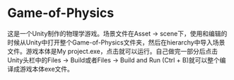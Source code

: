 # Game-of-Physics
 
这是一个Unity制作的物理学游戏。场景文件在Asset -> scene下，使用和编辑的时候从Unity中打开整个Game-of-Physics文件夹，然后在hierarchy中导入场景文件。游戏本体是My project.exe，点击就可以运行。自己做完一部分后点击Unity头栏中的Files -> Build或者Files -> Build and Run (Ctrl + B)就可以整个编译成游戏本体exe文件。
